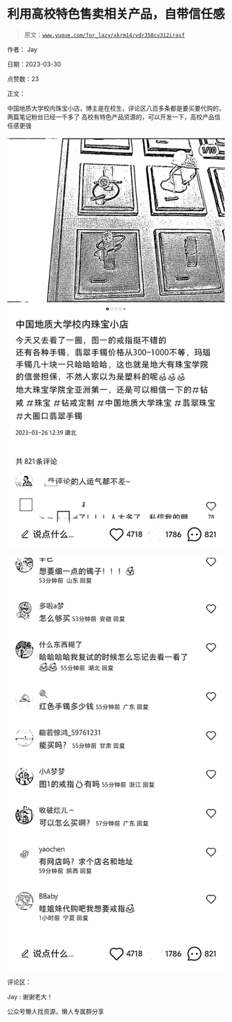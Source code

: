 # 利用高校特色售卖相关产品，自带信任感

> 原文：[`www.yuque.com/for_lazy/xkrm14/vdr358cv312irasf`](https://www.yuque.com/for_lazy/xkrm14/vdr358cv312irasf)

作者： Jay

日期：2023-03-30

点赞数：23

正文：

中国地质大学校内珠宝小店，博主是在校生，评论区八百多条都是要买要代购的，两篇笔记粉丝已经一千多了 高校有特色产品资源的，可以开发一下，高校产品信任感更强

![](img/07a0bb1316593ef7f343ddbe36966ffe.png)  

![](img/10e1ed27c2799c89e7daf319c85f78ff.png)  

评论区：

Jay : 谢谢老大！

公众号懒人找资源，懒人专属群分享

